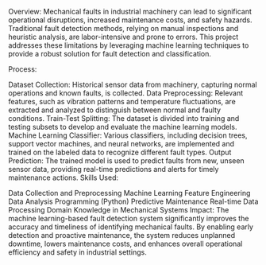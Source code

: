 Overview: Mechanical faults in industrial machinery can lead to significant operational disruptions, increased maintenance costs, and safety hazards. Traditional fault detection methods, relying on manual inspections and heuristic analysis, are labor-intensive and prone to errors. This project addresses these limitations by leveraging machine learning techniques to provide a robust solution for fault detection and classification.

Process:

Dataset Collection: Historical sensor data from machinery, capturing normal operations and known faults, is collected.
Data Preprocessing: Relevant features, such as vibration patterns and temperature fluctuations, are extracted and analyzed to distinguish between normal and faulty conditions.
Train-Test Splitting: The dataset is divided into training and testing subsets to develop and evaluate the machine learning models.
Machine Learning Classifier: Various classifiers, including decision trees, support vector machines, and neural networks, are implemented and trained on the labeled data to recognize different fault types.
Output Prediction: The trained model is used to predict faults from new, unseen sensor data, providing real-time predictions and alerts for timely maintenance actions.
Skills Used:

Data Collection and Preprocessing
Machine Learning
Feature Engineering
Data Analysis
Programming (Python)
Predictive Maintenance
Real-time Data Processing
Domain Knowledge in Mechanical Systems
Impact: The machine learning-based fault detection system significantly improves the accuracy and timeliness of identifying mechanical faults. By enabling early detection and proactive maintenance, the system reduces unplanned downtime, lowers maintenance costs, and enhances overall operational efficiency and safety in industrial settings.
